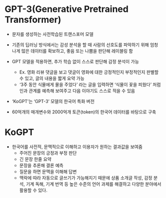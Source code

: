 # GPT-3(Generative Pretrained Transformer)

- 문자를 생성하는 사전학습된 트랜스포머 모델

- 기존의 딥러닝 방식에서는 감성 분석을 할 때 사람의 선호도를 파악하기 위해 엄청나게 많은 데이터를 확보하고, 좋음 또는 나쁨을 판단해 레이블링 함
- GPT 모델을 적용하면, 추가 학습 없이 스스로 판단해 감정 분석이 가능
  - Ex. 영화 리뷰 댓글을 보고 댓글이 영화에 대한 긍정적인지 부정적인지 판별할 수 있고, 글의 내용을 짧게 요약 가능
  -  ‘3주 동안 식물에게 물을 주었다’ 라는 글을 입력하면 ‘식물이 꽃을 피웠다’ 처럼 인과 관계를 예측해 보여주고 다음 이야기도 스스로 적을 수 있음
- ‘KoGPT’는  ‘GPT-3’ 모델의 한국어 특화 버전
- 60억개의 매개변수와 2000억개 토큰(token)의 한국어 데이터를 바탕으로 구축



# KoGPT

- 한국어를 사전적, 문맥적으로 이해하고 이용자가 원하는 결과값을 보여줌
  -  주어진 문장의 긍정과 부정 판단
  - 긴 문장 한줄 요약 
  - 문장을 추론해 결론 예측 
  - 질문을 하면 문맥을 이해해 답변 
  - 맥락에 따라 자동으로 글쓰기가 가능해지기 때문에 상품 소개글 작성, 감정 분석, 기계 독해, 기계 번역 등 높은 수준의 언어 과제를 해결하고 다양한 분야에서 활용할 수 있다.